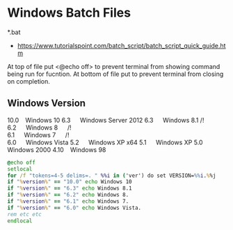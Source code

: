 # Windows Batch Files
*.bat  
- https://www.tutorialspoint.com/batch_script/batch_script_quick_guide.htm

At top of file put <@echo off> to prevent terminal from showing command being run for fucntion.
At bottom of file put <pause> to prevent terminal from closing on completion.

## Windows Version
10.0   Windows 10
6.3   Windows Server 2012
6.3   Windows 8.1   /!\
6.2   Windows 8   /!\
6.1   Windows 7   /!\
6.0   Windows Vista
5.2   Windows XP x64
5.1   Windows XP
5.0   Windows 2000
4.10   Windows 98
```bat
@echo off
setlocal
for /f "tokens=4-5 delims=. " %%i in ('ver') do set VERSION=%%i.%%j
if "%version%" == "10.0" echo Windows 10
if "%version%" == "6.3" echo Windows 8.1
if "%version%" == "6.2" echo Windows 8.
if "%version%" == "6.1" echo Windows 7.
if "%version%" == "6.0" echo Windows Vista.
rem etc etc
endlocal
```